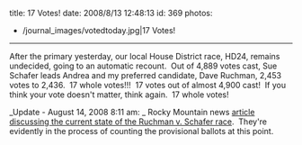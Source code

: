 title: 17 Votes!
date: 2008/8/13 12:48:13
id: 369
photos:
- /journal_images/votedtoday.jpg|17 Votes!
---
After the primary yesterday, our local House District race, HD24, remains undecided, going to an automatic recount.  Out of 4,889 votes cast, Sue Schafer leads Andrea and my preferred candidate, Dave Ruchman, 2,453 votes to 2,436.  17 whole votes!!!  17 votes out of almost 4,900 cast!  If you think your vote doesn't matter, think again.  17 whole votes!

_Update - August 14, 2008 8:11 am: _ Rocky Mountain news [article discussing the current state of the Ruchman v. Schafer race](http://www.rockymountainnews.com/news/2008/aug/14/schafer-ruchman-house-race-still-undecided/).  They're evidently in the process of counting the provisional ballots at this point.